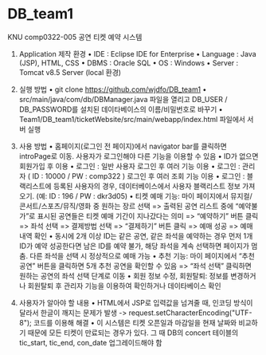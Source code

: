 # DB_team1
KNU comp0322-005
공연 티켓 예약 시스템

1. Application 제작 환경
•	IDE : Eclipse IDE for Enterprise
•	Language : Java (JSP), HTML, CSS
•	DBMS : Oracle SQL
•	OS : Windows
•	Server : Tomcat v8.5 Server (local 환경)

2. 실행 방법
•	git clone https://github.com/wjdfo/DB_team1
• src/main/java/com/db/DBManager.java 파일을 열리고 DB_USER / DB_PASSWORD를 설치된 데이타베이스의 이름/비밀번호로 바꾸기
•	Team1/DB_team1/ticketWebsite/src/main/webapp/index.html 파일에서 서버 실행 

4. 사용 방법
•	홈페이지(로그인 전 페이지)에서 navigator bar를 클릭하면 introPage로 이동. 사용자가 로그인해야 다른 기능을 이용할 수 있음
•	ID가 없으면 회원가입 후 이용
•	로그인 : 일반 사용자 로그인 후 여러 기능 이용
•	로그인 : 관리자 ( ID : 10000 / PW : comp322 ) 로그인 후 여러 조회 기능 이용
•	로그인 : 블랙리스트에 등록된 사용자의 경우, 데이터베이스에서 사용자 블랙리스트 정보 가져오기. (예: ID : 196 / PW : dkr3d05)
•	티켓 예매 기능: 마이 페이지에서 뮤지컬/콘서트/스포츠/뮤직/영화 중 원하는 장르 선택 => 출력된 공연 리스트 중에 “예약불가”로 표시된 공연들은 티켓 예매 기간이 지나갔다는 의미 => “예약하기” 버튼 클릭 => 좌석 선택 => 결제방법 선택 => “결제하기” 버튼 클릭 => 예매 성공 => 예매내역 확인
•	동시에 2개 이상 ID는 같은 공연, 같은 좌석을 예약하는 경우 먼저 1개 ID가 예약 성공한다면 남은 ID를 예약 불가, 해당 좌석을 계속 선택하면 페이지가 멈춤. 다른 좌석을 선택 시 정상적으로 예매 가능
•	추천 기능: 마이 페이지에서 “추천 공연” 버튼을 클릭하면 5개 추천 공연을 확인할 수 있음 => “좌석 선택” 클릭하면 원하는 공연의 좌석 선택 단계로 이동
•	회원 정보 수정, 회원탈퇴: 정보를 변경하거나 회원탈퇴 후 관리자 기능을 이용하여 확인하거나 데이타베이스 확인

5. 사용자가 알아야 할 내용
•	HTML에서 JSP로 입력값을 넘겨줄 때, 인코딩 방식이 달라서 한글이 깨지는 문제가 발생
-> request.setCharacterEncoding("UTF-8"); 코드를 이용해 해결
•	이 시스템은 티켓 오픈일과 마감일을 현재 날짜와 비교하기 때문에 모든 티켓이 만료되는 경우가 있다. 그 때 DB의 concert 테이블의 tic_start, tic_end, con_date 업그레이드해야 함
